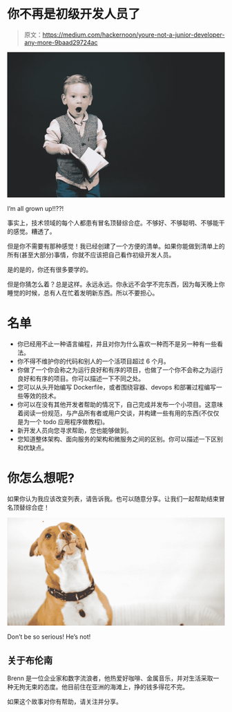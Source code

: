 # 你不再是初级开发人员了

> 原文：<https://medium.com/hackernoon/youre-not-a-junior-developer-any-more-9baad29724ac>

![](img/3419608aa2810e3c197e90e02db9b65d.png)

I’m all grown up!!??!

事实上，技术领域的每个人都患有冒名顶替综合症。不够好、不够聪明、不够能干的感觉。糟透了。

但是你不需要有那种感觉！我已经创建了一个方便的清单。如果你能做到清单上的所有(甚至大部分)事情，你就不应该把自己看作初级开发人员。

是的是的，你还有很多要学的。

但是你猜怎么着？总是这样。永远永远。你永远不会学不完东西，因为每天晚上你睡觉的时候，总有人在忙着发明新东西。所以不要担心。

# 名单

*   你已经用不止一种语言编程，并且对你为什么喜欢一种而不是另一种有一些看法。
*   你不得不维护你的代码和别人的一个活项目超过 6 个月。
*   你做了一个你会称之为运行良好和有序的项目，也做了一个你不会称之为运行良好和有序的项目。你可以描述一下不同之处。
*   您可以从头开始编写 Dockerfile，或者围绕容器、devops 和部署过程编写一些等效的技术。
*   你可以在没有其他开发者帮助的情况下，自己完成并发布一个小项目。这意味着阅读一份规范，与产品所有者或用户交谈，并构建一些有用的东西(不仅仅是为一个 todo 应用程序做教程)。
*   新开发人员向您寻求帮助，您也能够做到。
*   您知道整体架构、面向服务的架构和微服务之间的区别。你可以描述一下区别和优缺点。

# 你怎么想呢?

如果你认为我应该改变列表，请告诉我。也可以随意分享。让我们一起帮助结束冒名顶替综合症！

![](img/51695251aa20c2df7c8fe94a3eb5e685.png)

Don’t be so serious! He’s not!

## 关于布伦南

Brenn 是一位企业家和数字流浪者，他热爱好咖啡、金属音乐，并对生活采取一种无拘无束的态度。他目前住在亚洲的海滩上，挣的钱多得花不完。

如果这个故事对你有帮助，请关注并分享。